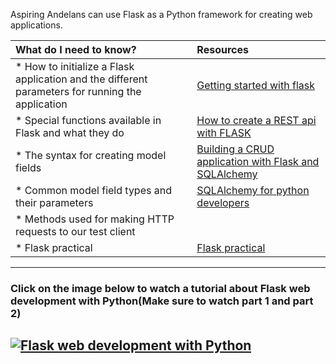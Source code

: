 Aspiring Andelans can use Flask as a Python framework for creating web applications.


| What do I need to know?   |      Resources      |
|:-------------|:------------------|
| *  How to initialize a Flask application and the different parameters for running the application | [Getting started with flask](https://scotch.io/tutorials/getting-started-with-flask-a-python-microframework)|
| *  Special functions available in Flask and what they do | [How to create a REST api with FLASK ](https://medium.com/the-andela-way/how-i-developed-an-api-in-python-using-flask-4e388674f1)|
| *  The syntax for creating model fields | [Building a CRUD application with Flask and SQLAlchemy](https://www.codementor.io/garethdwyer/building-a-crud-application-with-flask-and-sqlalchemy-dm3wv7yu2)|
| *  Common model field types and their parameters| [SQLAlchemy for python developers](https://auth0.com/blog/sqlalchemy-orm-tutorial-for-python-developers/)|
| *  Methods used for making HTTP requests to our test client ||
| *  Flask practical | [Flask practical](http://bit.ly/an-flask) |

----------
### **Click on the image below to watch a tutorial about Flask web development with Python(Make sure to watch part 1 and part 2)**

[![Flask web development with Python](https://www.thecodewolf.com/file/2017/05/01.png)](https://www.youtube.com/watch?v=ZVGwqnjOKjk "Flask web development with Python")
----------
